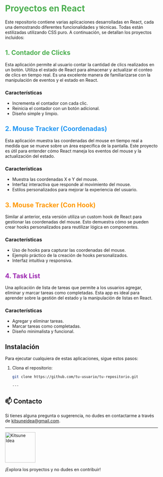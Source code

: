 # <h1 style="color: #4CAF50;">Proyectos en React</h1>

Este repositorio contiene varias aplicaciones desarrolladas en React, cada una demostrando diferentes funcionalidades y técnicas. Todas están estilizadas utilizando CSS puro. A continuación, se detallan los proyectos incluidos:

<h2 style="color: #4CAF50;">1. Contador de Clicks</h2>

Esta aplicación permite al usuario contar la cantidad de clics realizados en un botón. Utiliza el estado de React para almacenar y actualizar el conteo de clics en tiempo real. Es una excelente manera de familiarizarse con la manipulación de eventos y el estado en React.

### Características
- Incrementa el contador con cada clic.
- Reinicia el contador con un botón adicional.
- Diseño simple y limpio.

<h2 style="color: #2196F3;">2. Mouse Tracker (Coordenadas)</h2>

Esta aplicación muestra las coordenadas del mouse en tiempo real a medida que se mueve sobre un área específica de la pantalla. Este proyecto es útil para entender cómo React maneja los eventos del mouse y la actualización del estado.

### Características
- Muestra las coordenadas X e Y del mouse.
- Interfaz interactiva que responde al movimiento del mouse.
- Estilos personalizados para mejorar la experiencia del usuario.

<h2 style="color: #FF9800;">3. Mouse Tracker (Con Hook)</h2>

Similar al anterior, esta versión utiliza un custom hook de React para gestionar las coordenadas del mouse. Esto demuestra cómo se pueden crear hooks personalizados para reutilizar lógica en componentes.

### Características
- Uso de hooks para capturar las coordenadas del mouse.
- Ejemplo práctico de la creación de hooks personalizados.
- Interfaz intuitiva y responsiva.

<h2 style="color: #9C27B0;">4. Task List</h2>

Una aplicación de lista de tareas que permite a los usuarios agregar, eliminar y marcar tareas como completadas. Esta app es ideal para aprender sobre la gestión del estado y la manipulación de listas en React.

### Características
- Agregar y eliminar tareas.
- Marcar tareas como completadas.
- Diseño minimalista y funcional.

## Instalación

Para ejecutar cualquiera de estas aplicaciones, sigue estos pasos:

1. Clona el repositorio:
   ```bash
   git clone https://github.com/tu-usuario/tu-repositorio.git

   ---

## 📫 Contacto

Si tienes alguna pregunta o sugerencia, no dudes en contactarme a través de [kitsuneidea@gmail.com](mailto:kitsuneidea@gmail.com).

---

<img src="https://avatars.githubusercontent.com/u/182821651?v=4" alt="Kitsune Idea" width="100"/>

¡Explora los proyectos y no dudes en contribuir!
